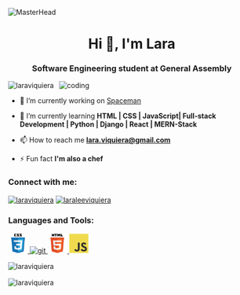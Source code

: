 ![MasterHead](https://i.imgur.com/zhZBcd6.png)
<h1 align="center">Hi 👋, I'm Lara</h1>
<h3 align="center">Software Engineering student at General Assembly</h3>
<img align="right" alt="coding" width="400" src="https://miro.medium.com/v2/resize:fit:679/1*qdAW1TjCN57h1lbuuzvchg.gif">

<p align="left"> <img src="https://komarev.com/ghpvc/?username=laraviquiera&label=Profile%20views&color=0e75b6&style=flat" alt="laraviquiera" /> </p>

- 🔭 I’m currently working on [Spaceman](laraviquiera.github.io/spaceman/)

- 🌱 I’m currently learning **HTML | CSS | JavaScript| Full-stack Development | Python | Django | React | MERN-Stack**

- 📫 How to reach me **lara.viquiera@gmail.com**

- ⚡ Fun fact **I'm also a chef**

<h3 align="left">Connect with me:</h3>
<p align="left">
<a href="https://linkedin.com/in/laraviquiera" target="blank"><img align="center" src="https://raw.githubusercontent.com/rahuldkjain/github-profile-readme-generator/master/src/images/icons/Social/linked-in-alt.svg" alt="laraviquiera" height="30" width="40" /></a>
<a href="https://instagram.com/laraleeviquiera" target="blank"><img align="center" src="https://raw.githubusercontent.com/rahuldkjain/github-profile-readme-generator/master/src/images/icons/Social/instagram.svg" alt="laraleeviquiera" height="30" width="40" /></a>
</p>

<h3 align="left">Languages and Tools:</h3>
<p align="left"> <a href="https://www.w3schools.com/css/" target="_blank" rel="noreferrer"> <img src="https://raw.githubusercontent.com/devicons/devicon/master/icons/css3/css3-original-wordmark.svg" alt="css3" width="40" height="40"/> </a> <a href="https://git-scm.com/" target="_blank" rel="noreferrer"> <img src="https://www.vectorlogo.zone/logos/git-scm/git-scm-icon.svg" alt="git" width="40" height="40"/> </a> <a href="https://www.w3.org/html/" target="_blank" rel="noreferrer"> <img src="https://raw.githubusercontent.com/devicons/devicon/master/icons/html5/html5-original-wordmark.svg" alt="html5" width="40" height="40"/> </a> <a href="https://developer.mozilla.org/en-US/docs/Web/JavaScript" target="_blank" rel="noreferrer"> <img src="https://raw.githubusercontent.com/devicons/devicon/master/icons/javascript/javascript-original.svg" alt="javascript" width="40" height="40"/> </a> </p>

<p><img align="center" src="https://github-readme-stats.vercel.app/api/top-langs?username=laraviquiera&show_icons=true&locale=en&layout=compact" alt="laraviquiera" /></p>

<p><img align="center" src="https://github-readme-streak-stats.herokuapp.com/?user=laraviquiera&" alt="laraviquiera" /></p>
